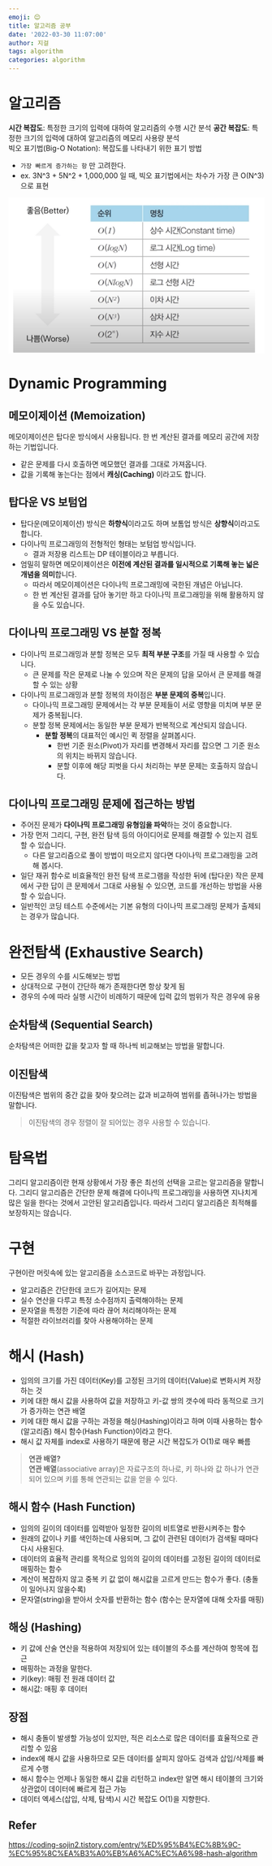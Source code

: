 ```yaml
---
emoji: 😌
title: 알고리즘 공부
date: '2022-03-30 11:07:00'
author: 지걸
tags: algorithm
categories: algorithm
---
```


# 알고리즘
**시간 복잡도**: 특정한 크기의 입력에 대하여 알고리즘의 수행 시간 분석
**공간 복잡도**: 특정한 크기의 입력에 대하여 알고리즘의 메모리 사용량 분석  
빅오 표기법(Big-O Notation): 복잡도를 나타내기 위한 표기 방법

- `가장 빠르게 증가하는 항` 만 고려한다.
- ex. 3N^3 + 5N^2 + 1,000,000 일 때, 빅오 표기법에서는 차수가 가장 큰 O(N^3)으로 표현

![img_1.png](img_1.png)

# Dynamic Programming
## 메모이제이션 (Memoization)
메모이제이션은 탑다운 방식에서 사용됩니다. 한 번 계산된 결과를 메모리 공간에 저장하는 기법입니다.
- 같은 문제를 다시 호출하면 메모했던 결과를 그대로 가져옵니다.
- 값을 기록해 놓는다는 점에서 **캐싱(Caching)** 이라고도 합니다.

## 탑다운 VS 보텀업
- 탑다운(메모이제이션) 방식은 **하향식**이라고도 하며 보톰업 방식은 **상향식**이라고도 합니다.
- 다이나믹 프로그래밍의 전형적인 형태는 보텀업 방식입니다.
    - 결과 저장용 리스트는 DP 테이블이라고 부릅니다.
- 엄밀히 말하면 메모이제이션은 **이전에 계산된 결과를 일시적으로 기록해 놓는 넓은 개념을 의미**합니다.
    - 따라서 메모이제이션은 다이나믹 프로그래밍에 국한된 개념은 아닙니다.
    - 한 번 계산된 결과를 담아 놓기만 하고 다이나믹 프로그래밍을 위해 활용하지 않을 수도 있습니다.

## 다이나믹 프로그래밍 VS 분할 정복
- 다이나믹 프로그래밍과 분할 정복은 모두 **최적 부분 구조**를 가질 때 사용할 수 있습니다.
    - 큰 문제를 작은 문제로 나눌 수 있으며 작은 문제의 답을 모아서 큰 문제를 해결할 수 있는 상황
- 다이나믹 프로그래밍과 분할 정복의 차이점은 **부분 문제의 중복**입니다.
    - 다이나믹 프로그래밍 문제에서는 각 부분 문제들이 서로 영향을 미치며 부분 문제가 중복됩니다.
    - 분할 정복 문제에서는 동일한 부분 문제가 반복적으로 계산되지 않습니다.
        - **분할 정복**의 대표적인 예시인 퀵 정렬을 살펴봅시다.
            - 한번 기준 원소(Pivot)가 자리를 변경해서 자리를 잡으면 그 기준 원소의 위치는 바뀌지 않습니다.
            - 분할 이후에 해당 피벗을 다시 처리하는 부분 문제는 호출하지 않습니다.

## 다이나믹 프로그래밍 문제에 접근하는 방법
- 주어진 문제가 **다이나믹 프로그래밍 유형임을 파악**하는 것이 중요합니다.
- 가장 먼저 그리디, 구현, 완전 탐색 등의 아이디어로 문제를 해결할 수 있는지 검토할 수 있습니다.
    - 다른 알고리즘으로 풀이 방법이 떠오르지 않다면 다이나믹 프로그래밍을 고려해 봅시다.
- 일단 재귀 함수로 비효율적인 완전 탐색 프로그램을 작성한 뒤에 (탑다운) 작은 문제에서 구한 답이 큰 문제에서 그대로 사용될 수 있으면, 코드를 개선하는 방법을 사용할 수 있습니다.
- 일반적인 코딩 테스트 수준에서는 기본 유형의 다이나믹 프로그래밍 문제가 출제되는 경우가 많습니다.
# 완전탐색 (Exhaustive Search)
- 모든 경우의 수를 시도해보는 방법
- 상대적으로 구현이 간단하 해가 존재한다면 항상 찾게 됨
- 경우의 수에 따라 실행 시간이 비례하기 때문에 입력 값의 범위가 작은 경우에 유용

## 순차탐색 (Sequential Search)
순차탐색은 어떠한 값을 찾고자 할 때 하나씩 비교해보는 방법을 말합니다.

## 이진탐색
이진탐색은 범위의 중간 값을 찾아 찾으려는 값과 비교하여 범위를 좁혀나가는 방법을 말합니다.
> 이진탐색의 경우 정렬이 잘 되어있는 경우 사용할 수 있습니다.

# 탐욕법
그리디 알고리즘이란 현재 상황에서 가장 좋은 최선의 선택을 고르는 알고리즘을 말합니다. 그리디 알고리즘은 간단한 문제 해결에 다이나믹 프로그래밍을 사용하면 지나치게 많은 일을 한다는 것에서 고안된 알고리즘입니다. 따라서 그리디 알고리즘은 최적해를 보장하지는 않습니다.

# 구현
구현이란 머릿속에 있는 알고리즘을 소스코드로 바꾸는 과정입니다.
- 알고리즘은 간단한데 코드가 길어지는 문제
- 실수 연산을 다루고 특정 소수점까지 출력해야하는 문제
- 문자열을 특정한 기준에 따라 끊어 처리해야하는 문제
- 적절한 라이브러리를 찾아 사용해야하는 문제

# 해시 (Hash)
- 임의의 크기를 가진 데이터(Key)를 고정된 크기의 데이터(Value)로 변화시켜 저장하는 것
- 키에 대한 해시 값을 사용하여 값을 저장하고 키-값 쌍의 갯수에 따라 동적으로 크기가 증가하는 연관 배열
- 키에 대한 해시 값을 구하는 과정을 해싱(Hashing)이라고 하며 이때 사용하는 함수(알고리즘) 해시 함수(Hash Function)이라고 한다.
- 해시 값 자체를 index로 사용하기 때문에 평균 시간 복잡도가 O(1)로 매우 빠름

> **연관 배열?**  
> **연관 배열**(associative array)은 자료구조의 하나로, 키 하나와 값 하나가 연관되어 있으며 키를 통해 연관되는 값을 얻을 수 있다.

## 해시 함수 (Hash Function)
- 임의의 길이의 데이터를 입력받아 일정한 길이의 비트열로 반환시켜주는 함수
- 원래의 값이나 키를 색인하는데 사용되며, 그 값이 관련된 데이터가 검색될 때마다 다시 사용된다.
- 데이터의 효율적 관리를 목적으로 임의의 길이의 데이터를 고정된 길이의 데이터로 매핑하는 함수
- 계산이 복잡하지 않고 중복 키 값 없이 해시값을 고르게 만드는 함수가 좋다. (충돌이 일어나지 않을수록)
- 문자열(string)을 받아서 숫자를 반환하는 함수 (함수는 문자열에 대해 숫자를 매핑)

## 해싱 (Hashing)
- 키 값에 산술 연산을 적용하여 저장되어 있는 테이블의 주소를 계산하여 항목에 접근
- 매핑하는 과정을 말한다.
- 키(key): 매핑 전 원래 데이터 값
- 해시값: 매핑 후 데이터

## 장점
- 해시 충돌이 발생할 가능성이 있지만, 적은 리소스로 많은 데이터를 효율적으로 관리할 수 있음
- index에 해시 값을 사용하므로 모든 데이터를 살피지 않아도 검색과 삽입/삭제를 빠르게 수행
- 해시 함수는 언제나 동일한 해시 값을 리턴하고 index만 알면 해시 테이블의 크기와 상관없이 데이터에 빠르게 접근 가능
- 데이터 엑세스(삽입, 삭제, 탐색)시 시간 복잡도 O(1)을 지향한다.

## Refer
https://coding-sojin2.tistory.com/entry/%ED%95%B4%EC%8B%9C-%EC%95%8C%EA%B3%A0%EB%A6%AC%EC%A6%98-hash-algorithm
